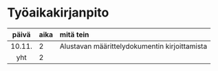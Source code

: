 # Työaikakirjanpito

| päivä | aika | mitä tein  |
| :----:|:-----| :-----|
| 10.11.| 2    | Alustavan määrittelydokumentin kirjoittamista |
| yht   | 2    | | 